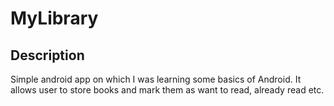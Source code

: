 # MyLibrary
## Description
Simple android app on which I was learning some basics of Android.
It allows user to store books and mark them as want to read, already read etc.
